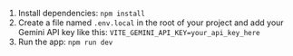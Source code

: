 1. Install dependencies:
   `npm install`
2. Create a file named `.env.local` in the root of your project and add your Gemini API key like this: `VITE_GEMINI_API_KEY=your_api_key_here`
3. Run the app:
   `npm run dev`
